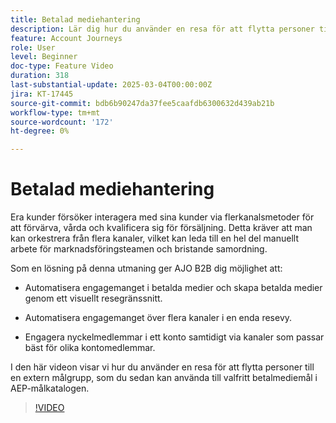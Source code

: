 ```yaml
---
title: Betalad mediehantering
description: Lär dig hur du använder en resa för att flytta personer till en extern målgrupp, som du sedan kan använda till valfritt betalmediemål i AEP målkatalog.
feature: Account Journeys
role: User
level: Beginner
doc-type: Feature Video
duration: 318
last-substantial-update: 2025-03-04T00:00:00Z
jira: KT-17445
source-git-commit: bdb6b90247da37fee5caafdb6300632d439ab21b
workflow-type: tm+mt
source-wordcount: '172'
ht-degree: 0%

---
```



# Betalad mediehantering

Era kunder försöker interagera med sina kunder via flerkanalsmetoder för att förvärva, vårda och kvalificera sig för försäljning. Detta kräver att man kan orkestrera från flera kanaler, vilket kan leda till en hel del manuellt arbete för marknadsföringsteamen och bristande samordning.

Som en lösning på denna utmaning ger AJO B2B dig möjlighet att:

* Automatisera engagemanget i betalda medier och skapa betalda medier genom ett visuellt resegränssnitt.

* Automatisera engagemanget över flera kanaler i en enda resevy.

* Engagera nyckelmedlemmar i ett konto samtidigt via kanaler som passar bäst för olika kontomedlemmar.

I den här videon visar vi hur du använder en resa för att flytta personer till en extern målgrupp, som du sedan kan använda till valfritt betalmediemål i AEP-målkatalogen.

>[!VIDEO](https://video.tv.adobe.com/v/3448676/?learn=on&enablevpops&captions=swe)
